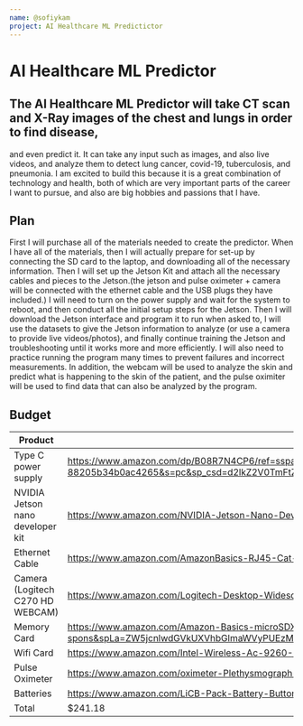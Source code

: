 ```yaml
---
name: @sofiykam
project: AI Healthcare ML Predictictor
---
```


# AI Healthcare ML Predictor

## The AI Healthcare ML Predictor will take CT scan and X-Ray images of the chest and lungs in order to find disease, 
and even predict it. It can take any input such as images, and also live videos, and analyze them to detect lung cancer, 
covid-19, tuberculosis, and pneumonia. I am excited to build this because it is a great combination of technology and health, 
both of which are very important parts of the career I want to pursue, and also are big hobbies and passions that I have. 


## Plan

First I will purchase all of the materials needed to create the predictor. 
When I have all of the materials, then I will actually prepare for set-up by connecting the SD card to the laptop, 
and downloading all of the necessary information. Then I will set up the Jetson Kit and attach all the necessary 
cables and pieces to the Jetson.(the jetson and pulse oximeter + camera will be connected with the ethernet cable and the USB plugs they have included.)
I will need to turn on the power supply and wait for the system to reboot, and then conduct 
all the initial setup steps for the Jetson. Then I will download the Jetson interface and program it to run when asked to, 
I will use the datasets to give the Jetson information to analyze (or use a camera to provide live videos/photos), 
and finally continue training the Jetson and troubleshooting until it works more and more efficiently. I will 
also need to practice running the program many times to prevent failures and incorrect measurements. In addition, the webcam 
will be used to analyze the skin and predict what is happening to the skin of the patient, 
and the pulse oximiter will be used to find data that can also be analyzed by the program. 

## Budget

| Product         | Supplier/Link                         | Cost   |
| --------------- | ------------------------------------- | ------ |
| Type C power supply   | https://www.amazon.com/dp/B08R7N4CP6/ref=sspa_dk_detail_3psc=1&pd_rd_i=B08R7N4CP6&pd_rd_w=MF4j6&contentid=amzn1.sym.dd2c6db76626-466d-bf04-9570e69a7df0&pf_rd_p=dd2c6db7-6626-466d-bf04-9570e69a7df0&pf_rd_r=N1XSQFM38F0KSV7X9CQ7&pd_rd_wg=x2yBP&pd_rd_r=27a3942d-ac16-4539-88205b34b0ac4265&s=pc&sp_csd=d2lkZ2V0TmFtZT1zcF9kZXRhaWxfdGhlbWF0aWM&spLa=ZW5jcnlwdGVkUXVhbGlmaWVyPUEyRjNTN1pENDc1UDRJJmVuY3J5cHRlZElkPUEwMTA3OTA5MjJOQ01QRUNTQk45RyZlbmNyeXB0ZWRBZElkPUEwMjg0MjM4MVY3TjJMNlA4V1NIQSZ3aWRnZXROYW1lPXNwX2RldGFpbF90aGVtYXRpYyZhY3Rpb249Y2xpY2tSZWRpcmVjdCZkb05vdExvZ0NsaWNrPXRydWU | $8.59  |
| NVIDIA Jetson nano developer kit | https://www.amazon.com/NVIDIA-Jetson-Nano-Developer-945-13450-0000-100/dp/B084DSDDLT/ref=sr_1_2crid=35M189S5Q9LT3&keywords=nvidia+jetson+nano+developer+kit+2gb&qid=1672350344&sprefix=nvidia+jetson+nano+developer+kit+2gb%2Caps%2C133&sr=8-2  | $149.00 |
| Ethernet Cable |https://www.amazon.com/AmazonBasics-RJ45-Cat-6-Ethernet-Patch-Cable-25-Feet-7-6-Meters/dp/B00N2VIWPY/ref=sr_1_3?crid=3G4N4R2JV0HAO&keywords=ethernet%2Bcable&qid=1672351370&sprefix=ethernet%2Bcable%2Caps%2C109&sr=8-3&th=1| $6.50|
| Camera (Logitech C270 HD WEBCAM) | https://www.amazon.com/Logitech-Desktop-Widescreen-Calling-Recording/dp/B004FHO5Y6/ref=sr_1_1?crid=29DTQJIO6B0YV&keywords=Camera%2B(Logitech%2BC270%2BHD%2BWEBCAM)&qid=1672351499&sprefix=camera%2Blogitech%2Bc270%2Bhd%2Bwebcam%2B%2Caps%2C103&sr=8-1&th=1| $24.99|
| Memory Card | https://www.amazon.com/Amazon-Basics-microSDXC-Memory-Adapter/dp/B08TJRVWV1/ref=sr_1_1_sspa?crid=FUSLKI6K20T7&keywords=memory%2Bcard&qid=1672351539&sprefix=memory%2Bcard%2Caps%2C113&sr=8-1-spons&spLa=ZW5jcnlwdGVkUXVhbGlmaWVyPUEzM1lOMklNUUxVRTBaJmVuY3J5cHRlZElkPUEwMjY2NDQxNFlBSU5VWllRQVhJJmVuY3J5cHRlZEFkSWQ9QTA2Njg3NDYzM1dDMk5KQ0QyMEJZJndpZGdldE5hbWU9c3BfYXRmJmFjdGlvbj1jbGlja1JlZGlyZWN0JmRvTm90TG9nQ2xpY2s9dHJ1ZQ&th=1| $13.77|
|Wifi Card| https://www.amazon.com/Intel-Wireless-Ac-9260-2230-Gigabit/dp/B079QH5KW1/ref=sr_1_3?crid=2A4SQN5GIWXPM&keywords=wifi+card+intel+9260&qid=1672425982&sprefix=wifi+card+intel+9260%2Caps%2C125&sr=8-3| $13.35|
|Pulse Oximeter| https://www.amazon.com/oximeter-Plethysmograph-Perfusion-portable-included/dp/B09XBC9MN3/ref=sr_1_24?keywords=pulse+oximeter+finger&qid=1672426825&sr=8-24| $19.99|
|Batteries| https://www.amazon.com/LiCB-Pack-Battery-Button-Batteries/dp/B085TBTNMC/ref=sr_1_5?crid=2XYF461OJBIUV&keywords=batteries&qid=1672427096&refinements=p_36%3A-600&rnid=386636011&sprefix=batterie%2Caps%2C121&sr=8-5&th=1| $4.99|
| Total | $241.18 |

